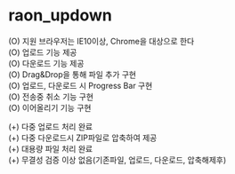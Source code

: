 ﻿# raon_updown
(O) 지원 브라우저는 IE10이상, Chrome을 대상으로 한다   
(O) 업로드 기능 제공   
(O) 다운로드 기능 제공   
(O) Drag&Drop을 통해 파일 추가 구현   
(O) 업로드, 다운로드 시 Progress Bar 구현   
(O) 전송중 취소 기능 구현   
(O) 이어올리기 기능 구현      

(+) 다중 업로드 처리 완료   
(+) 다중 다운로드시 ZIP파일로 압축하여 제공   
(+) 대용량 파일 처리 완료   
(+) 무결성 검증 이상 없음(기존파일, 업로드, 다운로드, 압축해제후)      

